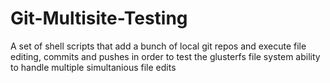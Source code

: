 Git-Multisite-Testing
=====================

A set of shell scripts that add a bunch of local git repos and execute file editing, commits and pushes in order to test the glusterfs file system ability to handle multiple simultanious file edits
